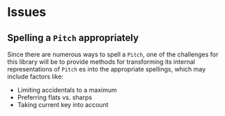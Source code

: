 # Issues

## Spelling a `Pitch` appropriately

Since there are numerous ways to spell a `Pitch`, one of the challenges for this library will be to provide methods for transforming its internal representations of `Pitch` es into the appropriate spellings, which may include factors like:

* Limiting accidentals to a maximum
* Preferring flats vs. sharps
* Taking current key into account




